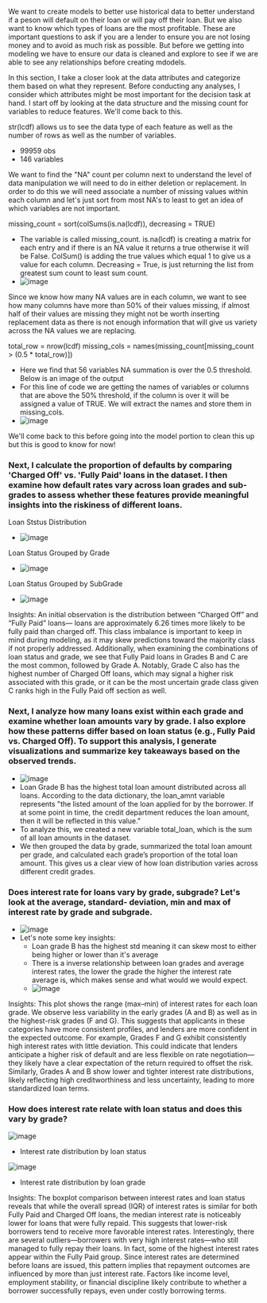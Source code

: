 We want to create models to better use historical data to better understand if a peson will default on their loan or will pay off their loan. But we also want to know which types of loans are the most profitable. These are important questions to ask if you are a lender to ensure you are not losing money and to avoid as much risk as possible. But before we getting into modeling we have to ensure our data is cleaned and explore to see if we are able to see any relationships before creating mdodels.

In this section, I take a closer look at the data attributes and categorize them based on what they represent. Before conducting any analyses, I consider which attributes might be most important for the decision task at hand. I start off by looking at the data structure and the missing count for variables to reduce features. We'll come back to this. 

str(lcdf) allows us to see the data type of each feature as well as the number of rows as well as the number of variables. 
  - 99959 obs
  - 146 variables

We want to find the "NA" count per column next to understand the level of data manipulation we will need to do in either deletion or replacement. In order to do this we will need associate a number of missing values within each column and let's just sort from most NA's to least to get an idea of which variables are not important. 

missing_count = sort(colSums(is.na(lcdf)), decreasing = TRUE) 
  - The variable is called missing_count. is.na(lcdf) is creating a matrix for each entry and if there is an NA value it returns a true otherwise it will be False. ColSum() is adding the true values which equal 1 to give us a value for each column. Decreasing = True, is just returning the list from greatest sum count to least sum count. 
  - ![image](https://github.com/user-attachments/assets/38428eb9-7082-4972-8821-03dee8bdbe55)

Since we know how many NA values are in each column, we want to see how many columns have more than 50% of their values missing, if almost half of their values are missing they might not be worth inserting replacement data as there is not enough information that will give us variety across the NA values we are replacing.

total_row = nrow(lcdf) 
missing_cols = names(missing_count[missing_count > (0.5 * total_row)])
  - Here we find that 56 variables NA summation is over the 0.5 threshold. Below is an image of the output
  - For this line of code we are getting the names of variables or columns that are above the 50% threshold, if the column is over it will be assigned a value of TRUE. We will extract the names and store them in missing_cols.
  - ![image](https://github.com/user-attachments/assets/8303743e-2dfd-4b97-9442-4fd70fe17157)

We'll come back to this before going into the model portion to clean this up but this is good to know for now!


### Next, I calculate the proportion of defaults by comparing 'Charged Off' vs. 'Fully Paid' loans in the dataset. I then examine how default rates vary across loan grades and sub-grades to assess whether these features provide meaningful insights into the riskiness of different loans.

Loan Ststus Distribution
  - ![image](https://github.com/user-attachments/assets/5093d47e-b155-48b2-9b02-0150e363f13f)

Loan Status Grouped by Grade 
  - ![image](https://github.com/user-attachments/assets/48815585-50a3-4c98-822b-1d740c63e78b)

Loan Status Grouped by SubGrade 
  - ![image](https://github.com/user-attachments/assets/7af0314e-6f93-47ce-93f4-227e62b0b02b)

Insights:
An initial observation is the distribution between “Charged Off” and “Fully Paid” loans— loans are approximately 6.26 times more likely to be fully paid than charged off. This class imbalance is important to keep in mind during modeling, as it may skew predictions toward the majority class if not properly addressed. Additionally, when examining the combinations of loan status and grade, we see that Fully Paid loans in Grades B and C are the most common, followed by Grade A. Notably, Grade C also has the highest number of Charged Off loans, which may signal a higher risk associated with this grade, or it can be the most uncertain grade class given C ranks high in the Fully Paid off section as well. 


### Next, I analyze how many loans exist within each grade and examine whether loan amounts vary by grade. I also explore how these patterns differ based on loan status (e.g., Fully Paid vs. Charged Off). To support this analysis, I generate visualizations and summarize key takeaways based on the observed trends.

  - ![image](https://github.com/user-attachments/assets/bd875f20-e9a5-4294-910b-ac29a1dde4f1)
  - Loan Grade B has the highest total loan amount distributed across all loans. According to the data dictionary, the loan_amnt variable represents "the listed amount of the loan applied for by the borrower. If at some point in time, the credit department reduces the loan amount, then it will be reflected in this value."
  - To analyze this, we created a new variable total_loan, which is the sum of all loan amounts in the dataset.
  - We then grouped the data by grade, summarized the total loan amount per grade, and calculated each grade’s proportion of the total loan amount. This gives us a clear view of how loan distribution varies across different credit grades.

 ### Does interest rate for loans vary by grade, subgrade? Let's look at the average, standard- deviation, min and max of interest rate by grade and subgrade. 

   - ![image](https://github.com/user-attachments/assets/c51d0d94-7f81-4e8e-b407-f0626b5f32fc)
  - Let's note some key insights:
      - Loan grade B has the highest std meaning it can skew most to either being higher or lower than it's average
      - There is a inverse relationship between loan grades and average interest rates, the lower the grade the higher the interest rate average is, which makes sense and what would we would expect.
      - ![image](https://github.com/user-attachments/assets/e69eba78-a421-4c99-b8d1-64782aee6c77)

Insights: 
This plot shows the range (max–min) of interest rates for each loan grade. We observe less variability in the early grades (A and B) as well as in the highest-risk grades (F and G). This suggests that applicants in these categories have more consistent profiles, and lenders are more confident in the expected outcome.
For example, Grades F and G exhibit consistently high interest rates with little deviation. This could indicate that lenders anticipate a higher risk of default and are less flexible on rate negotiation—they likely have a clear expectation of the return required to offset the risk.
Similarly, Grades A and B show lower and tighter interest rate distributions, likely reflecting high creditworthiness and less uncertainty, leading to more standardized loan terms.

### How does interest rate relate with loan status and does this vary by grade?

![image](https://github.com/user-attachments/assets/b1854a4a-68af-4e00-869a-d1473a01605c)
  - Interest rate distribution by loan status


![image](https://github.com/user-attachments/assets/1ca445a2-7de1-4c67-b52e-8b3d37552c39)
  - Interest rate distribution by loan grade


Insights:
The boxplot comparison between interest rates and loan status reveals that while the overall spread (IQR) of interest rates is similar for both Fully Paid and Charged Off loans, the median interest rate is noticeably lower for loans that were fully repaid. This suggests that lower-risk borrowers tend to receive more favorable interest rates. Interestingly, there are several outliers—borrowers with very high interest rates—who still managed to fully repay their loans. In fact, some of the highest interest rates appear within the Fully Paid group. Since interest rates are determined before loans are issued, this pattern implies that repayment outcomes are influenced by more than just interest rate. Factors like income level, employment stability, or financial discipline likely contribute to whether a borrower successfully repays, even under costly borrowing terms.




